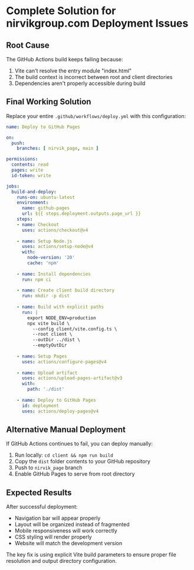 # Complete Solution for nirvikgroup.com Deployment Issues

## Root Cause
The GitHub Actions build keeps failing because:
1. Vite can't resolve the entry module "index.html" 
2. The build context is incorrect between root and client directories
3. Dependencies aren't properly accessible during build

## Final Working Solution

Replace your entire `.github/workflows/deploy.yml` with this configuration:

```yaml
name: Deploy to GitHub Pages

on:
  push:
    branches: [ nirvik_page, main ]

permissions:
  contents: read
  pages: write
  id-token: write

jobs:
  build-and-deploy:
    runs-on: ubuntu-latest
    environment:
      name: github-pages
      url: ${{ steps.deployment.outputs.page_url }}
    steps:
    - name: Checkout
      uses: actions/checkout@v4
      
    - name: Setup Node.js
      uses: actions/setup-node@v4
      with:
        node-version: '20'
        cache: 'npm'
        
    - name: Install dependencies
      run: npm ci
      
    - name: Create client build directory
      run: mkdir -p dist
        
    - name: Build with explicit paths
      run: |
        export NODE_ENV=production
        npx vite build \
          --config client/vite.config.ts \
          --root client \
          --outDir ../dist \
          --emptyOutDir
        
    - name: Setup Pages
      uses: actions/configure-pages@v4
      
    - name: Upload artifact
      uses: actions/upload-pages-artifact@v3
      with:
        path: './dist'
        
    - name: Deploy to GitHub Pages
      id: deployment
      uses: actions/deploy-pages@v4
```

## Alternative Manual Deployment

If GitHub Actions continues to fail, you can deploy manually:

1. Run locally: `cd client && npm run build`
2. Copy the `dist` folder contents to your GitHub repository
3. Push to `nirvik_page` branch
4. Enable GitHub Pages to serve from root directory

## Expected Results

After successful deployment:
- Navigation bar will appear properly
- Layout will be organized instead of fragmented
- Mobile responsiveness will work correctly
- CSS styling will render properly
- Website will match the development version

The key fix is using explicit Vite build parameters to ensure proper file resolution and output directory configuration.